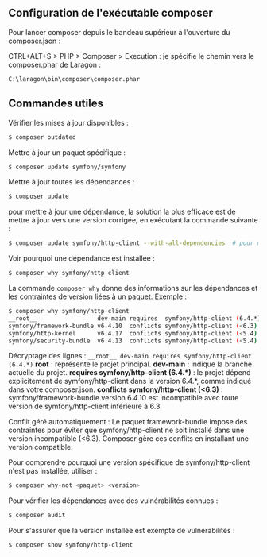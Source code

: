 ## Configuration de l'exécutable composer

Pour lancer composer depuis le bandeau supérieur à l'ouverture du composer.json :

CTRL+ALT+S > PHP > Composer > Execution : je spécifie le chemin vers le composer.phar de Laragon :

`C:\laragon\bin\composer\composer.phar`

## Commandes utiles

Vérifier les mises à jour disponibles :

```bash
$ composer outdated
```

Mettre à jour un paquet spécifique :

```bash
$ composer update symfony/symfony
```

Mettre à jour toutes les dépendances :

```bash
$ composer update
```

pour mettre à jour une dépendance, la solution la plus efficace est de mettre à jour vers une version corrigée,
en exécutant la commande suivante :

```bash
$ composer update symfony/http-client --with-all-dependencies  # pour mettre à jour avec ses dépendances
```

Voir pourquoi une dépendance est installée :

```bash
$ composer why symfony/http-client
```

La commande `composer why` donne des informations sur les dépendances et les contraintes de version liées à un paquet. Exemple :

```bash
$ composer why symfony/http-client
__root__                 dev-main requires  symfony/http-client (6.4.*) 
symfony/framework-bundle v6.4.10  conflicts symfony/http-client (<6.3)
symfony/http-kernel      v6.4.17  conflicts symfony/http-client (<5.4)
symfony/security-bundle  v6.4.13  conflicts symfony/http-client (<5.4)
```

Décryptage des lignes : `__root__ dev-main requires symfony/http-client (6.4.*)`
**__root__** : représente le projet principal.
**dev-main** : indique la branche actuelle du projet.
**requires symfony/http-client (6.4.*)** : le projet dépend explicitement de symfony/http-client dans la version 6.4.*, comme indiqué dans votre composer.json.
**conflicts symfony/http-client (<6.3)** : symfony/framework-bundle version 6.4.10 est incompatible avec toute version de symfony/http-client inférieure à 6.3.

Conflit géré automatiquement : Le paquet framework-bundle impose des contraintes pour éviter que symfony/http-client ne soit installé dans une version incompatible (<6.3). Composer gère ces conflits en installant une version compatible.

Pour comprendre pourquoi une version spécifique de symfony/http-client n'est pas installée, utiliser :

```bash
$ composer why-not <paquet> <version>
```

Pour vérifier les dépendances avec des vulnérabilités connues :

```bash
$ composer audit
```

Pour s'assurer que la version installée est exempte de vulnérabilités :

```bash
$ composer show symfony/http-client
```
